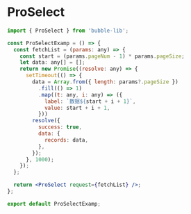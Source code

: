<!--
 * @Author: wj.jiang
 * @Date: 2023-05-29 15:13:24
 * @LastEditors: wj.jiang
 * @LastEditTime: 2023-05-31 17:12:00
-->

# ProSelect

```jsx
import { ProSelect } from 'bubble-lib';

const ProSelectExamp = () => {
  const fetchList = (params: any) => {
    const start = (params.pageNum - 1) * params.pageSize;
    let data: any[] = [];
    return new Promise((resolve: any) => {
      setTimeout(() => {
        data = Array.from({ length: params?.pageSize })
          .fill(() => 1)
          .map((t: any, i: any) => ({
            label: `数据${start + i + 1}`,
            value: start + i + 1,
          }))
        resolve({
          success: true,
          data: {
            records: data,
          },
        });
      }, 1000);
    });
  };

  return <ProSelect request={fetchList} />;
};

export default ProSelectExamp;
```
